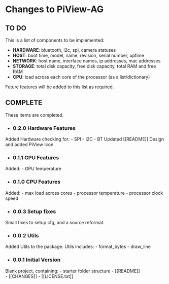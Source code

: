 # Changes to PiView-AG
## TO DO
This is a list of components to be implemented:

- **HARDWARE**: bluetooth, i2c, spi, camera statuses
- **HOST**: boot time, model, name, revision, serial number, uptime
- **NETWORK**: host name, interface names, ip addresses, mac addresses
- **STORAGE**: total disk capacity, free disk capacity, total RAM and free RAM
- **CPU**: load across each core of the processor (as a list/dictionary)

Future features will be added to this list as required.

## COMPLETE
These items are completed.



- ### 0.2.0 Hardware Features
Added Hardware checking for:
	- SPI
	- I2C
	- BT
Updated [[README]]
Design and added PiView Icon

- ### 0.1.1 GPU Features
Added:
	- GPU temperature

- ### 0.1.0 CPU Features
Added:
	- max load across cores
	- processor temperature
	- processor clock speed

- ### 0.0.3 Setup fixes
Small fixes to setup.cfg, and a source reformat.

- ### 0.0.2 Utils
Added Utils to the package. Utils includes:
	- format_bytes
	- draw_line

- ### 0.0.1 Initial Version
Blank project, containing:
	- starter folder structure
	- [[README]]  
	- [[CHANGES]]
	- [[LICENSE.txt]]